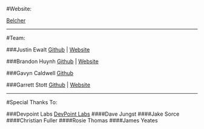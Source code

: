 #Website:

[Belcher](https://belcher.herokuapp.com)
___

#Team:

###Justin Ewalt
[Github](https://github.com/justinewalt) | [Website](http://www.justinewalt.com)

###Brandon Huynh
[Github](https://github.com/brandonvhuynh) | [Website](http://www.huynh-brandon.com)

###Gavyn Caldwell
[Github](https://github.com/GavMan1995)

###Garrett Stott
[Github](https://github.com/garrettstott) | [Website](http://www.garrettstott.com)
___

#Special Thanks To:

###Devpoint Labs
[DevPoint Labs](http://www.devpointlabs.com)
####Dave Jungst
####Jake Sorce
####Christian Fuller
####Rosie Thomas
####James Yeates